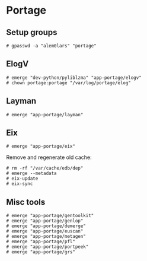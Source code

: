 # Portage

## Setup groups

```ShellSession
# gpasswd -a "alem0lars" "portage"
```

## ElogV

```ShellSession
# emerge "dev-python/pyliblzma" "app-portage/elogv"
# chown portage:portage "/var/log/portage/elog"
```

## Layman

```ShellSession
# emerge "app-portage/layman"
```

## Eix

```ShellSession
# emerge "app-portage/eix"
```

Remove and regenerate old cache:

```ShellSession
# rm -rf "/var/cache/edb/dep"
# emerge --metadata
# eix-update
# eix-sync
```

## Misc tools

```ShellSession
# emerge "app-portage/gentoolkit"
# emerge "app-portage/genlop"
# emerge "app-portage/demerge"
# emerge "app-portage/euscan"
# emerge "app-portage/metagen"
# emerge "app-portage/pfl"
# emerge "app-portage/portpeek"
# emerge "app-portage/grs"
```
